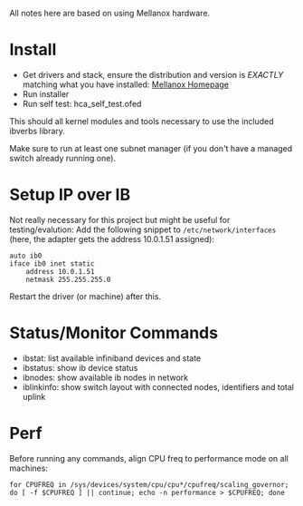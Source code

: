 All notes here are based on using Mellanox hardware.

# Install
* Get drivers and stack, ensure the distribution and version is _EXACTLY_ 
matching what you have installed: 
[Mellanox Homepage](http://www.mellanox.com/page/software_overview_ib)
* Run installer
* Run self test: hca_self_test.ofed

This should all kernel modules and tools necessary to use the included 
ibverbs library.

Make sure to run at least one subnet manager (if you don't have a managed
switch already running one).

# Setup IP over IB
Not really necessary for this project but might be useful for testing/evalution:
Add the following snippet to `/etc/network/interfaces` (here, the adapter gets 
the address 10.0.1.51 assigned):
```
auto ib0
iface ib0 inet static
	address 10.0.1.51
	netmask 255.255.255.0
```
Restart the driver (or machine) after this.

# Status/Monitor Commands

* ibstat: list available infiniband devices and state
* ibstatus: show ib device status
* ibnodes: show available ib nodes in network
* iblinkinfo: show switch layout with connected nodes, identifiers and total uplink

# Perf
Before running any commands, align CPU freq to performance mode on all machines:
```
for CPUFREQ in /sys/devices/system/cpu/cpu*/cpufreq/scaling_governor; do [ -f $CPUFREQ ] || continue; echo -n performance > $CPUFREQ; done
```
